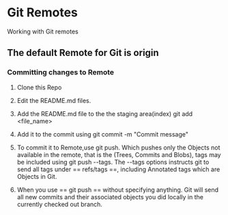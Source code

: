 # Git Remotes
Working with Git remotes

## The default Remote for Git is origin

### Committing changes to Remote
   1. Clone this Repo
   2. Edit the README.md files.
   3. Add the README.md file to the the staging area(index) git add <file_name>
   4. Add it to the commit using git commit -m "Commit message"
   5. To commit it to Remote,use  git push. Which pushes only the Objects not available in the remote, that is the (Trees, Commits and Blobs), tags may be included using git push --tags. The --tags options instructs git to send all tags under == refs/tags ==, including Annotated tags which are Objects in Git.

   6. When you use == git push == without specifying anything. Git will send all new commits and their associated objects you did locally in the currently checked out branch. 